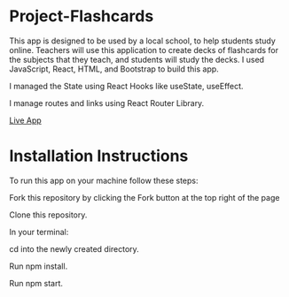 # Project-Flashcards


This app is designed to be used by a local school, to help students study online. Teachers will use this application to create decks of flashcards for the subjects that they teach, and students will study the decks. I used JavaScript, React, HTML, and Bootstrap to build this app.


I managed the State using React Hooks like useState, useEffect.

I manage routes and links using React Router Library.

[Live App](https://flashcards-project-main-marouanekhabbaz.vercel.app/)


# Installation Instructions

To run this app on your machine follow these steps: 

Fork this repository by clicking the Fork button at the top right of the page

Clone this repository.

In your terminal:

cd into the newly created directory.

Run npm install.

Run npm start.

